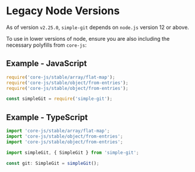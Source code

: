 
# Legacy Node Versions

As of version `v2.25.0`, `simple-git` depends on `node.js` version 12 or above.

To use in lower versions of node, ensure you are also including the necessary polyfills from `core-js`:

## Example - JavaScript

```javascript
require('core-js/stable/array/flat-map');
require('core-js/stable/object/from-entries');
require('core-js/stable/object/from-entries');

const simpleGit = require('simple-git');
```   

## Example - TypeScript

```typescript
import 'core-js/stable/array/flat-map';
import 'core-js/stable/object/from-entries';
import 'core-js/stable/object/from-entries';

import simpleGit, { SimpleGit } from 'simple-git';

const git: SimpleGit = simpleGit();
```   
